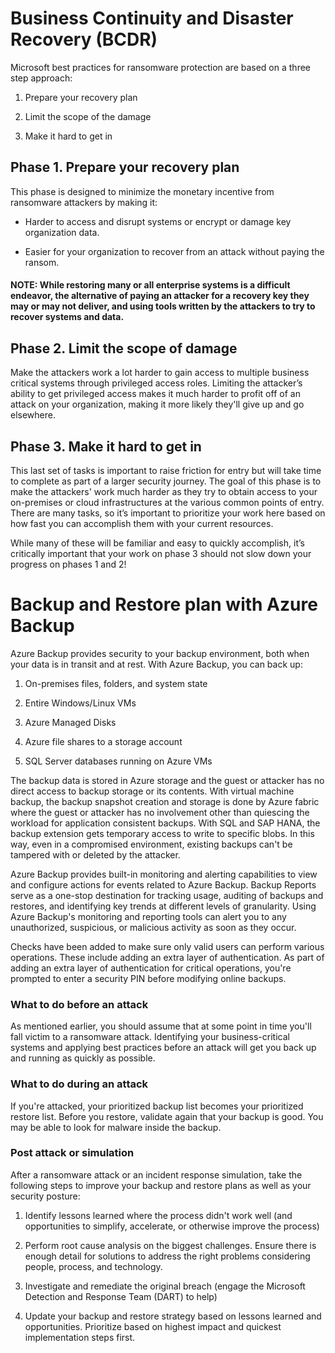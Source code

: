 # Business Continuity and Disaster Recovery (BCDR)

Microsoft best practices for ransomware protection are based on a three step approach:

1) Prepare your recovery plan

2) Limit the scope of the damage

3) Make it hard to get in

## Phase 1. Prepare your recovery plan

This phase is designed to minimize the monetary incentive from ransomware attackers by making it:

 - Harder to access and disrupt systems or encrypt or damage key organization data.

 - Easier for your organization to recover from an attack without paying the ransom.

#### NOTE: While restoring many or all enterprise systems is a difficult endeavor, the alternative of paying an attacker for a recovery key they may or may not deliver, and using tools written by the attackers to try to recover systems and data.

## Phase 2. Limit the scope of damage

Make the attackers work a lot harder to gain access to multiple business critical systems through privileged access roles. Limiting the attacker’s ability to get privileged access makes it much harder to profit off of an attack on your organization, making it more likely they'll give up and go elsewhere.

## Phase 3. Make it hard to get in

This last set of tasks is important to raise friction for entry but will take time to complete as part of a larger security journey. The goal of this phase is to make the attackers' work much harder as they try to obtain access to your on-premises or cloud infrastructures at the various common points of entry. There are many tasks, so it’s important to prioritize your work here based on how fast you can accomplish them with your current resources.

While many of these will be familiar and easy to quickly accomplish, it’s critically important that your work on phase 3 should not slow down your progress on phases 1 and 2!

# Backup and Restore plan with Azure Backup

Azure Backup provides security to your backup environment, both when your data is in transit and at rest. With Azure Backup, you can back up:

1) On-premises files, folders, and system state

2) Entire Windows/Linux VMs

3) Azure Managed Disks

4) Azure file shares to a storage account

5) SQL Server databases running on Azure VMs

The backup data is stored in Azure storage and the guest or attacker has no direct access to backup storage or its contents. With virtual machine backup, the backup snapshot creation and storage is done by Azure fabric where the guest or attacker has no involvement other than quiescing the workload for application consistent backups. With SQL and SAP HANA, the backup extension gets temporary access to write to specific blobs. In this way, even in a compromised environment, existing backups can't be tampered with or deleted by the attacker.

Azure Backup provides built-in monitoring and alerting capabilities to view and configure actions for events related to Azure Backup. Backup Reports serve as a one-stop destination for tracking usage, auditing of backups and restores, and identifying key trends at different levels of granularity. Using Azure Backup's monitoring and reporting tools can alert you to any unauthorized, suspicious, or malicious activity as soon as they occur.

Checks have been added to make sure only valid users can perform various operations. These include adding an extra layer of authentication. As part of adding an extra layer of authentication for critical operations, you're prompted to enter a security PIN before modifying online backups.

### What to do before an attack

As mentioned earlier, you should assume that at some point in time you'll fall victim to a ransomware attack. Identifying your business-critical systems and applying best practices before an attack will get you back up and running as quickly as possible.

### What to do during an attack

If you're attacked, your prioritized backup list becomes your prioritized restore list. Before you restore, validate again that your backup is good. You may be able to look for malware inside the backup.

### Post attack or simulation

After a ransomware attack or an incident response simulation, take the following steps to improve your backup and restore plans as well as your security posture:

1) Identify lessons learned where the process didn't work well (and opportunities to simplify, accelerate, or otherwise improve the process)

2) Perform root cause analysis on the biggest challenges. Ensure there is enough detail for solutions to address the right problems considering people, process, and technology.

3) Investigate and remediate the original breach (engage the Microsoft Detection and Response Team (DART) to help)

4) Update your backup and restore strategy based on lessons learned and opportunities. Prioritize based on highest impact and quickest implementation steps first.

